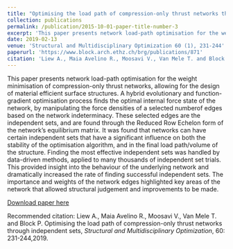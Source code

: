 ```yaml
---
title: "Optimising the load path of compression-only thrust networks through independent sets"
collection: publications
permalink: /publication/2015-10-01-paper-title-number-3
excerpt: 'This paper presents network load-path optimisation for the weight minimisation of compression-only thrust networks, allowing for the design of material efficient surface structures.'
date: 2019-02-13
venue: 'Structural and Multidisciplinary Optimization 60 (1), 231-244'
paperurl: 'https://www.block.arch.ethz.ch/brg/publications/871'
citation: 'Liew A., Maia Avelino R., Moosavi V., Van Mele T. and Block P. Optimising the load path of compression-only thrust networks through independent sets, <i>Structural and Multidisciplinary Optimization</i>, 60: 231-244,2019'
---
```


This paper presents network load-path optimisation for the weight minimisation of compression-only thrust networks, allowing for the design of material efficient surface structures. A hybrid evolutionary and function-gradient optimisation process finds the optimal internal force state of the network, by manipulating the force densities of a selected numberof edges based on the network indeterminacy. These selected edges are the independent sets, and are found through the Reduced Row Echelon form of the network’s equilibrium matrix. It was found that networks can have certain independent sets that have a significant influence on both the stability of the optimisation algorithm, and in the final load path/volume of the structure. Finding the most effective independent sets was handled by data-driven methods, applied to many thousands of independent set trials. This provided insight into the behaviour of the underlying network and dramatically increased the rate of finding successful independent sets. The importance and weights of the network edges highlighted key areas of the network that allowed structural judgement and improvements to be made.

[Download paper here](https://www.block.arch.ethz.ch/brg/publications/871)

Recommended citation: Liew A., Maia Avelino R., Moosavi V., Van Mele T. and Block P. Optimising the load path of compression-only thrust networks through independent sets, <i>Structural and Multidisciplinary Optimization</i>, 60: 231-244,2019.
